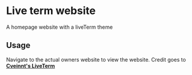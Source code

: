 # Live term website
A homepage website with a liveTerm theme

## Usage
Navigate to the actual owners website to view the website. Credit goes to [**Cveinnt's LiveTerm**](https://github.com/Cveinnt/LiveTerm)